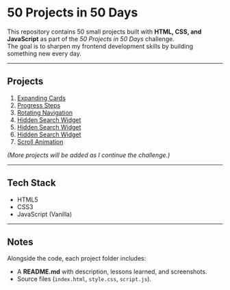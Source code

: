 # 50 Projects in 50 Days

This repository contains 50 small projects built with **HTML, CSS, and JavaScript** as part of the _50 Projects in 50 Days_ challenge.  
The goal is to sharpen my frontend development skills by building something new every day.

---

## Projects

1. [Expanding Cards](./01-expanding-cards)
2. [Progress Steps](./02-progress-steps)
3. [Rotating Navigation](./03-rotating-navigation)
4. [Hidden Search Widget](./04-hidden-search-widget)
5. [Hidden Search Widget](./05-blurry-loading)
6. [Hidden Search Widget](./06-scroll-animation)
6. [Scroll Animation](./07-split-landing-page)

_(More projects will be added as I continue the challenge.)_

---

## Tech Stack

- HTML5
- CSS3
- JavaScript (Vanilla)

---

## Notes

Alongside the code, each project folder includes:

- A **README.md** with description, lessons learned, and screenshots.
- Source files (`index.html`, `style.css`, `script.js`).
